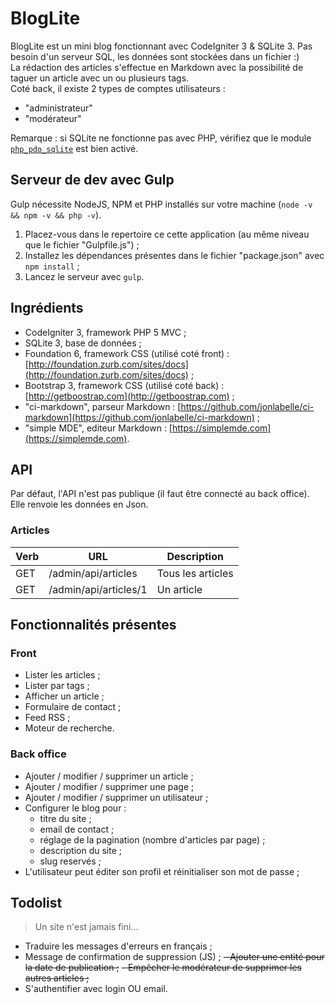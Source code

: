 # BlogLite

BlogLite est un mini blog fonctionnant avec CodeIgniter 3 & SQLite 3. Pas besoin d'un serveur SQL, les données sont stockées dans un fichier :)  
La rédaction des articles s'effectue en Markdown avec la possibilité de taguer un article avec un ou plusieurs tags.  
Coté back, il existe 2 types de comptes utilisateurs :

- "administrateur"
- "modérateur"

Remarque : si SQLite ne fonctionne pas avec PHP, vérifiez que le module [`php_pdo_sqlite`](http://php.net/manual/fr/ref.pdo-sqlite.php) est bien activé.


## Serveur de dev avec Gulp

Gulp nécessite NodeJS, NPM et PHP installés sur votre machine (`node -v && npm -v && php -v`). 

1. Placez-vous dans le repertoire ce cette application (au même niveau que le fichier "Gulpfile.js") ;
2. Installez les dépendances présentes dans le fichier "package.json" avec `npm install` ;
3. Lancez le serveur avec `gulp`.


## Ingrédients

- CodeIgniter 3, framework PHP 5 MVC ;
- SQLite 3, base de données ;
- Foundation 6, framework CSS (utilisé coté front) : [http://foundation.zurb.com/sites/docs](http://foundation.zurb.com/sites/docs) ;
- Bootstrap 3, framework CSS (utilisé coté back) : [http://getboostrap.com](http://getboostrap.com) ;
- "ci-markdown", parseur Markdown : [https://github.com/jonlabelle/ci-markdown](https://github.com/jonlabelle/ci-markdown) ;
- "simple MDE", editeur Markdown : [https://simplemde.com](https://simplemde.com).


## API

Par défaut, l'API n'est pas publique (il faut être connecté au back office). Elle renvoie les données en Json.

### Articles

| Verb | URL | Description |
| ---- | --- | ----------- |
| GET | /admin/api/articles | Tous les articles |
| GET | /admin/api/articles/1 | Un article |


## Fonctionnalités présentes

### Front

- Lister les articles ;
- Lister par tags ;
- Afficher un article ;
- Formulaire de contact ;
- Feed RSS ;
- Moteur de recherche.

### Back office
- Ajouter / modifier / supprimer un article ;
- Ajouter / modifier / supprimer une page ;
- Ajouter / modifier / supprimer un utilisateur ;
- Configurer le blog pour :
    - titre du site ;
    - email de contact ;
    - réglage de la pagination (nombre d'articles par page) ;
    - description du site ;
    - slug reservés ;
- L'utilisateur peut éditer son profil et réinitialiser son mot de passe ;

## Todolist

> Un site n'est jamais fini...

- Traduire les messages d'erreurs en français ;
- Message de confirmation de suppression (JS) ;
~~- Ajouter une entité pour la date de publication ;~~
~~- Empêcher le modérateur de supprimer les autres articles ;~~
- S'authentifier avec login OU email.

